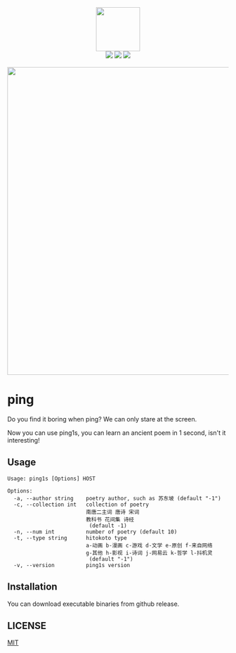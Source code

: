 <div align="center">
<img height="100px" width="100px" src="https://user-images.githubusercontent.com/30404329/174625692-c250232c-a091-43c0-b077-9066bb0149ef.png" >
</div>

<div align="center">
<img src="https://img.shields.io/static/v1?label=Language&message=Go&color=blue&style=flat-square">
<img src="https://img.shields.io/static/v1?label=License&message=MIT&color=blue&style=flat-square">
<img src="https://img.shields.io/github/v/release/sheepla/pingu?style=flat-square">
</div>

<br>

<div align="center">
<img width="700px" src="https://user-images.githubusercontent.com/30404329/174639731-75565910-66a8-4cf3-a381-e2a5d12c4c8e.png">
</div>

# ping

Do you find it boring when ping? We can only stare at the screen.

Now you can use ping1s, you can learn an ancient poem in 1 second, isn't it interesting!

## Usage

```shell
Usage: ping1s [Options] HOST

Options:
  -a, --author string    poetry author, such as 苏东坡 (default "-1")
  -c, --collection int   collection of poetry
                         南唐二主词 唐诗 宋词
                         教科书 花间集 诗经
                          (default -1)
  -n, --num int          number of poetry (default 10)
  -t, --type string      hitokoto type
                         a-动画 b-漫画 c-游戏 d-文学 e-原创 f-来自网络
                         g-其他 h-影视 i-诗词 j-网易云 k-哲学 l-抖机灵
                          (default "-1")
  -v, --version          ping1s version

```

## Installation

You can download executable binaries from github release.

## LICENSE

[MIT](./LICENSE)
